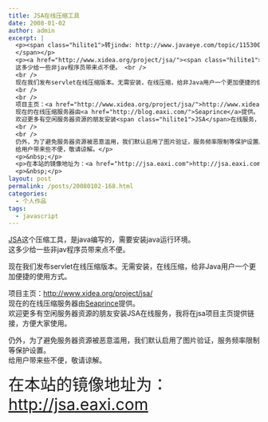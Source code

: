 ```yaml
---
title: JSA在线压缩工具
date: 2008-01-02
author: admin
excerpt: |
  <p><span class="hilite1">转jindw: http://www.javaeye.com/topic/115300<br />
  </span></p>
  <p><a href="http://www.xidea.org/project/jsa/"><span class="hilite1">JSA</span></a>在线压缩工具，是java编写的，需要安装java运行环境。 <br />
  这多少给一些非jav程序员带来点不便。 <br />
  <br />
  现在我们发布servlet在线压缩版本。无需安装，在线压缩，给非Java用户一个更加便捷的使用方式。 <br />
  <br />
  <br />
  项目主页：<a href="http://www.xidea.org/project/jsa/">http://www.xidea.org/project/<span class="hilite1">jsa</span>/</a> <br />
  现在的在线压缩服务器由<a href="http://blog.eaxi.com/">Seaprince</a>提供。 <br />
  欢迎更多有空闲服务器资源的朋友安装<span class="hilite1">JSA</span>在线服务，我将在<span class="hilite1">jsa</span>项目主页提供链接，方便大家使用。 <br />
  <br />
  <br />
  仍外，为了避免服务器资源被恶意滥用，我们默认启用了图片验证，服务频率限制等保护设置。 <br />
  给用户带来些不便，敬请谅解。</p>
  <p>&nbsp;</p>
  <p>在本站的镜像地址为：<a href="http://jsa.eaxi.com">http://jsa.eaxi.com</a></p>
  <p>&nbsp;</p>
layout: post
permalink: /posts/20080102-168.html
categories:
  - 个人作品
tags:
  - javascript
---
```

[<span class="hilite1">JSA</span>][1]这个压缩工具，是java编写的，需要安装java运行环境。   
这多少给一些非jav程序员带来点不便。 

现在我们发布servlet在线压缩版本。无需安装，在线压缩，给非Java用户一个更加便捷的使用方式。 

项目主页：[http://www.xidea.org/project/<span class="hilite1">jsa</span>/][1]   
现在的在线压缩服务器由[Seaprince][2]提供。   
欢迎更多有空闲服务器资源的朋友安装<span class="hilite1">JSA</span>在线服务，我将在<span class="hilite1">jsa</span>项目主页提供链接，方便大家使用。 

仍外，为了避免服务器资源被恶意滥用，我们默认启用了图片验证，服务频率限制等保护设置。   
给用户带来些不便，敬请谅解。

<font size="6">在本站的镜像地址为：<a href="http://jsa.eaxi.com">http://jsa.eaxi.com</a></font>

&nbsp;

 [1]: http://www.xidea.org/project/jsa/
 [2]: http://blog.eaxi.com/